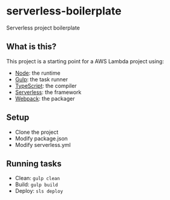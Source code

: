 # serverless-boilerplate
Serverless project boilerplate

## What is this?

This project is a starting point for a AWS Lambda project using:

- [Node](https://nodejs.org/): the runtime
- [Gulp](https://gulpjs.com/): the task runner
- [TypeScript](https://www.typescriptlang.org/): the compiler
- [Serverless](https://serverless.com/): the framework
- [Webpack](https://webpack.js.org/): the packager

## Setup

- Clone the project
- Modify package.json
- Modify serverless.yml

## Running tasks

- Clean: ```gulp clean```
- Build: ```gulp build```
- Deploy: ```sls deploy```
